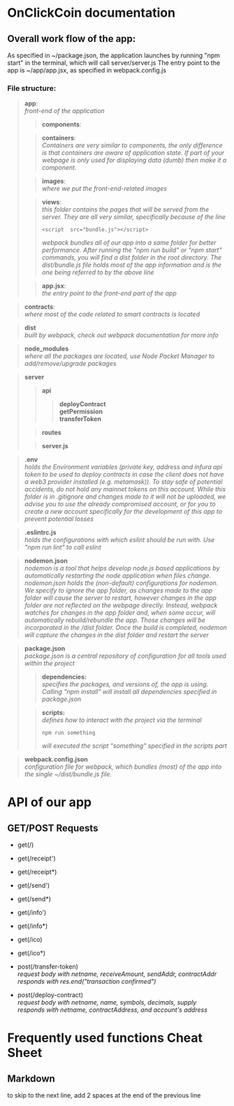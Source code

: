 # OnClickCoin documentation
  
## Overall work flow of the app:

As specified in ~/package.json, the application launches by running "npm start" in the terminal, which will call server/server.js
The entry point to the app is ~/app/app.jsx, as specified in webpack.config.js

### File structure:

>**app**:  
>_front-end of the application_
>>**components**:
>
>>**containers**:  
>>_Containers are very similar to components, the only difference is that containers are aware of application state. If part of your webpage is only used for displaying data (dumb) then make it a component._
> 
>>**images**:  
>>_where we put the front-end-related images_
>
>>**views**:  
>>_this folder contains the pages that will be served from the server. They are all very similar, specifically because of the line_ 
>>```
>><script  src="bundle.js"></script>
>>```
>>_webpack bundles all of our app into a same folder for better performance. After running the "npm run build" or "npm start" commands, you will find a dist folder in the root directory. The dist/bundle.js file holds most of the app information and is the one being referred to by the above line_
>
>>**app.jsx**:  
>>_the entry point to the front-end part of the app_

>**contracts**:  
>_where most of the code related to smart contracts is located_


>**dist**  
>_built by webpack, check out webpack documentation for more info_

>**node_modules**  
_where all the packages are located, use Node Packet Manager to add/remove/upgrade packages_

>**server**
>>**api**
>>>**deployContract**  
>>>**getPermission**  
>>>**transferToken**
>
>>**routes**
>
>>**server.js**

>**.env**  
>_holds the Environment variables (private key, address and infura api token to be used to deploy contracts in case the client does not have a web3 provider installed (e.g. metamask)). To stay safe of potential accidents, do not hold any mainnet tokens on this account. While this folder is in .gitignore and changes made to it will not be uploaded, we advise you to use the already compromised account, or for you to create a new account specifically for the development of this app to prevent potential losses_

>**.eslintrc.js**  
>_holds the configurations with which eslint should be run with. Use "npm run lint" to call eslint_

>**nodemon.json**  
>_nodemon is a tool that helps develop node.js based applications by automatically restarting the node application when files change. nodemon.json holds the (non-default) configurations for nodemon. We specify to ignore the app folder, as changes made to the app folder will cause the server to restart, however changes in the app folder are not reflected on the webpage directly. Instead, webpack watches for changes in the app folder and, when some occur, will automatically rebuild/rebundle the app. Those changes will be incorporated in the /dist folder. Once the build is completed, nodemon will capture the changes in the dist folder and restart the server_

>**package.json**  
>_package.json is a central repository of configuration for all tools used within the project_
>>**dependencies:**  
>>_specifies the packages, and versions of, the app is using. Calling "npm install" will install all dependencies specified in package.json_
>
>>**scripts:**  
>>_defines how to interact with the project via the terminal_
>>```
>>npm run something
>>```
>>_will executed the script "something" specified in the scripts part_

 >**webpack.config.json**  
>_configuration file for webpack, which bundles (most) of the app into the single ~/dist/bundle.js file._

# API of our app

## GET/POST Requests

* get(/)
* get(/receipt')
* get(/receipt*)
* get(/send')
* get(/send*)
* get(/info')
* get(/info*)
* get(/ico)
* get(/ico*)

* post(/transfer-token)  
_request body with netname, receiveAmount, sendAddr, contractAddr_  
_responds with res.end("transaction confirmed")_

* post(/deploy-contract)  
_request body with netname, name, symbols, decimals, supply_  
_responds with netname, contractAddress, and account's address_

# Frequently used functions Cheat Sheet

## Markdown

to skip to the next line, add 2 spaces at the end of the previous line
